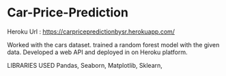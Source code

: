 # Car-Price-Prediction
Heroku Url : https://carpricepredictionbysr.herokuapp.com/

Worked with the cars dataset. trained a random forest model with the given data. 
Developed a web API and deployed in on Heroku platform.

LIBRARIES USED 
Pandas,
Seaborn,
Matplotlib,
Sklearn,

